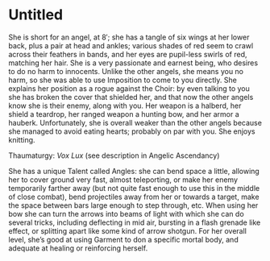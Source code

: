 # Untitled

She is short for an angel, at 8′; she has a tangle of six wings at her lower back, plus a pair at head and ankles; various shades of red seem to crawl across their feathers in bands, and her eyes are pupil-less swirls of red, matching her hair. She is a very passionate and earnest being, who desires to do no harm to innocents. Unlike the other angels, she means you no harm, so she was able to use Imposition to come to you directly. She explains her position as a rogue against the Choir: by even talking to you she has broken the cover that shielded her, and that now the other angels know she is their enemy, along with you. Her weapon is a halberd, her shield a teardrop, her ranged weapon a hunting bow, and her armor a hauberk. Unfortunately, she is overall weaker than the other angels because she managed to avoid eating hearts; probably on par with you. She enjoys knitting.

Thaumaturgy: *Vox Lux* (see description in Angelic Ascendancy)

She has a unique Talent called Angles: she can bend space a little, allowing her to cover ground very fast, almost teleporting, or make her enemy temporarily farther away (but not quite fast enough to use this in the middle of close combat), bend projectiles away from her or towards a target, make the space between bars large enough to step through, etc. When using her bow she can turn the arrows into beams of light with which she can do several tricks, including deflecting in mid air, bursting in a flash grenade like effect, or splitting apart like some kind of arrow shotgun. For her overall level, she’s good at using Garment to don a specific mortal body, and adequate at healing or reinforcing herself.